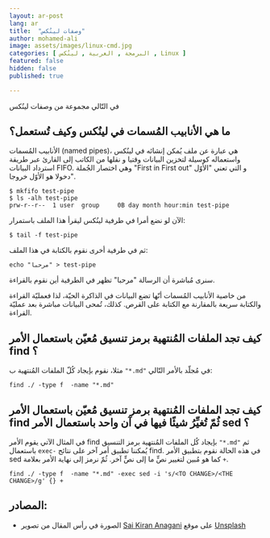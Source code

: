 ```yaml
---
layout: ar-post
lang: ar
title:  "وصفات لينُكس"
author: mohamed-ali
image: assets/images/linux-cmd.jpg
categories: [ البرمجة , العربية , لينُكس , Linux ]
featured: false
hidden: false
published: true

---
```


في التّالي مجموعة من وصفات لينُكس

## ما هي الأنابيب المُسمات في لينُكس وكيف تُستعمل؟

الأنابيب المُسمات (named pipes)، هي عبارة عن ملف يُمكن إنشائه في لينُكس واستعماله كوسيلة لتخزين البيانات وقتيا و نقلها من الكاتب إلى القارئ عبر طريقة استرداد البيانات FIFO. وهي اختصار الجُملة "First in First out" و التي تعني "الأوّل دخولا هو الأوّل خروجا".


```
$ mkfifo test-pipe
$ ls -alh test-pipe
prw-r--r--  1 user  group     0B day month hour:min test-pipe
```

الآن لو نضع أمرا في طرفية لينُكس ليقرأ هذا الملف باستمرار:

```
$ tail -f test-pipe
```

ثم في طرفية أخرى نقوم بالكتابة في هذا الملف:

```
echo "مرحبا" > test-pipe
```

سنرى مُباشرة أن الرسالة "مرحبا" تظهر في الطرفية أين نقوم بالقراءة.

من خاصية الأنابيب المُسمات أنّها تضع البيانات في الذاكرة الحيّة، لذا فعمليّة القراءة والكتابة سريعة بالمقارنة مع الكتابة على القرص. كذلك، تُمحى البيانات مباشرة بعد عمليّة القراءة.

## كيف تجد الملفات المُنتهية برمز تنسيق مُعيّن باستعمال الأمر find ؟

مثلا، نقوم بإيجاد كُلّ الملفات المُنتهية ب `"*.md"` في مُجلّد بالأمر التّالي:

```
find ./ -type f  -name "*.md"
```

## كيف تجد الملفات المُنتهية برمز تنسيق مُعيّن باستعمال الأمر find ثُمّ تُغيِّرُ شيئًا فيها في آن واحد باستعمال الأمر sed ؟

في المثال الآتي يقوم الأمر find بإيجاد كُل الملفات المُنتهية برمز التنسيق `"*.md"` ثم باستعمال `exec-` يُمكننا تطبيق أمر آخر على نتائج find. 
في هذه الحالة نقوم بتطبيق الأمر sed كما هو مُبين لتغيير نصٍّ ما إلى نصٍّ آخر. ثُمّ نرمز إلى نهاية الأمر بعلامة `+`.

```
find ./ -type f  -name "*.md" -exec sed -i 's/<TO CHANGE>/<THE CHANGE>/g' {} +
```

## المصادر:

* الصورة في رأس المقال من تصوير <a href="https://unsplash.com/@anagani_saikiran?utm_source=unsplash&utm_medium=referral&utm_content=creditCopyText">Sai Kiran Anagani</a> على موقع <a href="https://unsplash.com/s/photos/linux?utm_source=unsplash&utm_medium=referral&utm_content=creditCopyText">Unsplash</a>
  
